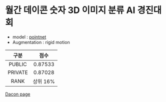 # 월간 데이콘 숫자 3D 이미지 분류 AI 경진대회

- model : [pointnet](https://arxiv.org/abs/1612.00593)
- Augmentation : rigid motion

|구분|점수|
|:---:|:---:|
|PUBLIC|0.87533|
|PRIVATE|0.87028|
|RANK|상위 16%|

[Dacon page](https://dacon.io/competitions/official/235951/overview/description)
